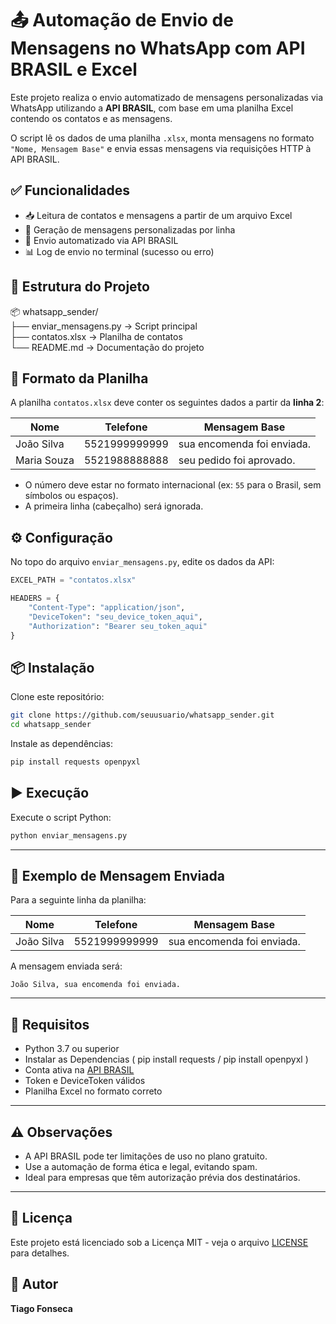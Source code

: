 
# 📤 Automação de Envio de Mensagens no WhatsApp com API BRASIL e Excel

Este projeto realiza o envio automatizado de mensagens personalizadas via WhatsApp utilizando a **API BRASIL**, com base em uma planilha Excel contendo os contatos e as mensagens.

O script lê os dados de uma planilha `.xlsx`, monta mensagens no formato `"Nome, Mensagem Base"` e envia essas mensagens via requisições HTTP à API BRASIL.

## ✅ Funcionalidades

- 📥 Leitura de contatos e mensagens a partir de um arquivo Excel
- 💬 Geração de mensagens personalizadas por linha
- 🚀 Envio automatizado via API BRASIL
- 📊 Log de envio no terminal (sucesso ou erro)

## 📁 Estrutura do Projeto

📦 whatsapp_sender/  
├── enviar_mensagens.py → Script principal  
├── contatos.xlsx → Planilha de contatos  
└── README.md → Documentação do projeto

## 📝 Formato da Planilha

A planilha `contatos.xlsx` deve conter os seguintes dados a partir da **linha 2**:

| Nome        | Telefone        | Mensagem Base               |
|-------------|-----------------|-----------------------------|
| João Silva  | 5521999999999   | sua encomenda foi enviada. |
| Maria Souza | 5521988888888   | seu pedido foi aprovado.   |

- O número deve estar no formato internacional (ex: `55` para o Brasil, sem símbolos ou espaços).
- A primeira linha (cabeçalho) será ignorada.

## ⚙️ Configuração

No topo do arquivo `enviar_mensagens.py`, edite os dados da API:

```python
EXCEL_PATH = "contatos.xlsx"

HEADERS = {
    "Content-Type": "application/json",
    "DeviceToken": "seu_device_token_aqui",
    "Authorization": "Bearer seu_token_aqui"
}
```

## 📦 Instalação

Clone este repositório:

```bash
git clone https://github.com/seuusuario/whatsapp_sender.git
cd whatsapp_sender
```

Instale as dependências:

```bash
pip install requests openpyxl
```

## ▶️ Execução

Execute o script Python:

```bash
python enviar_mensagens.py
```

---

## 💬 Exemplo de Mensagem Enviada

Para a seguinte linha da planilha:

| Nome        | Telefone        | Mensagem Base               |
|-------------|-----------------|-----------------------------|
| João Silva  | 5521999999999   | sua encomenda foi enviada. |

A mensagem enviada será:

```
João Silva, sua encomenda foi enviada.
```

---

## 🧾 Requisitos

- Python 3.7 ou superior
- Instalar as Dependencias ( pip install requests / pip install openpyxl )
- Conta ativa na [API BRASIL](https://apibrasil.me)
- Token e DeviceToken válidos
- Planilha Excel no formato correto

---

## ⚠️ Observações

- A API BRASIL pode ter limitações de uso no plano gratuito.
- Use a automação de forma ética e legal, evitando spam.
- Ideal para empresas que têm autorização prévia dos destinatários.

---
## 📄 Licença

Este projeto está licenciado sob a Licença MIT - veja o arquivo [LICENSE](LICENÇA.txt) para detalhes.

## 👤 Autor

**Tiago Fonseca**

